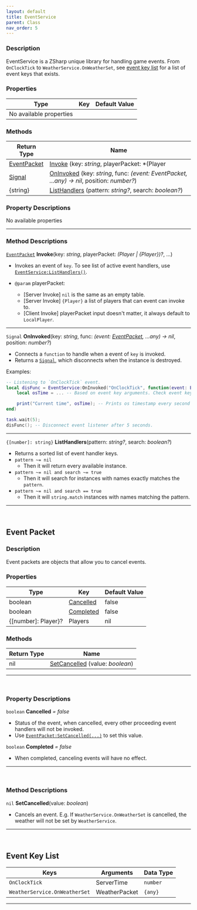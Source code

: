 ```yaml
---
layout: default
title: EventService
parent: Class
nav_order: 5
---
```


### Description
EventService is a ZSharp unique library for handling game events. From `OnClockTick` to `WeatherService.OnWeatherSet`, see [event key list](#eventkeys) for a list of event keys that exists.

### Properties

| Type | Key | Default Value |  
| --- | --- | --- |
| No available properties |

### Methods

| Return Type | Name |
| --- | --- |
| [EventPacket](#eventpacket) | [Invoke](#invoke) (key: *string*, playerPacket: *(Player | {Player})?*, ...) |
| [Signal](../Instance/Signal.md) | [OnInvoked](#oninvoked) (key: *string*, func: *(event: EventPacket, ...any) -> nil*, position: *number?*) |
| {string} | [ListHandlers](#listhandlers) (pattern: *string?*, search: *boolean?*) |

### Property Descriptions
No available properties

---
### Method Descriptions

<a name="invoke"></a>
[`EventPacket`](#eventpacket) **Invoke**(key: *string*, playerPacket: *(Player | {Player})?*, ...)
- Invokes an event of `key`. To see list of active event handlers, use [`EventService:ListHandlers()`](#listhandlers).
- `@param` playerPacket:

	- [Server Invoke] `nil` is the same as an empty table.
	- [Server Invoke] `{Player}` a list of players that can event can invoke to.
	- [Client Invoke] playerPacket input doesn't matter, it always default to `LocalPlayer`.

---

<a name="oninvoked"></a>
`Signal` **OnInvoked**(key: *string*, func: *(event: [EventPacket](#eventpacket), ...any) -> nil*, position: *number?*)
- Connects a `function` to handle when a event of `key` is invoked.
- Returns a [`Signal`](../Instance/Signal.md), which disconnects when the instance is destroyed.

Examples:

```lua
-- Listening to `OnClockTick` event.
local disFunc = EventService:OnInvoked("OnClockTick", function(event: EventPacket, ...)
    local osTime = ... -- Based on event key arguments. Check event key list.

    print("Current time", osTime); -- Prints os timestamp every second when the clock ticks.
end)

task.wait(5);
disFunc(); -- Disconnect event listener after 5 seconds.
```

---

<a name="listhandlers"></a>
`{[number]: string}` **ListHandlers**(pattern: *string?*, search: *boolean?*)
- Returns a sorted list of event handler keys.
- `pattern ~= nil`
	- Then it will return every available instance.
- `pattern ~= nil and search ~= true` 
	- Then it will search for instances with names exactly matches the `pattern`.
- `pattern ~= nil and search == true`
	- Then it will `string.match` instances with names matching the pattern.

---
<br>

## Event Packet
<a name="eventpacket"></a>

### Description
Event packets are objects that allow you to cancel events.

### Properties

| Type | Key | Default Value |  
| --- | --- | --- |
| boolean | [Cancelled](#cancelled) | false |
| boolean | [Completed](#completed) | false |
| {[number]: Player}? | Players | nil |


### Methods

| Return Type | Name |
| --- | --- |
| nil | [SetCancelled](#setcancelled) (value: *boolean*) |

---
<br>

### Property Descriptions

<a name="cancelled"></a>
`boolean` **Cancelled** *= false*
- Status of the event, when cancelled, every other proceeding event handlers will not be invoked.
- Use [`EventPacket:SetCancelled(...)`](#setcancelled) to set this value.

<a name="completed"></a>
`boolean` **Completed** *= false*
- When completed, canceling events will have no effect.

---
<br>

### Method Descriptions

<a name="setcancelled"></a>
`nil` **SetCancelled**(value: *boolean*)
- Cancels an event. E.g. If `WeatherService.OnWeatherSet` is cancelled, the weather will not be set by `WeatherService`.

---
<br>

## Event Key List
<a name="eventkeys"></a>

| Keys | Arguments | Data Type |
| --- | --- | --- |
| `OnClockTick` | ServerTime | `number` |
| `WeatherService.OnWeatherSet` | WeatherPacket | `{any}` |

---